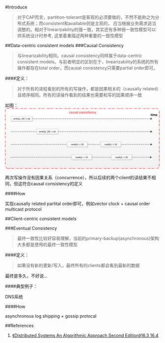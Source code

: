 #Introduce
>对于CAP而言，partition-tolerant是客观的必须要做的，不然不能称之为分布式系统；而consistent和available则是主观的，
>应当根据业务需求适当调整的。相对于linearizability的强一致，其实还有多种弱一致性模型可以供系统设计时参考, 这里着重描述两种重要的一致性模型

##Data-centric consistent models
###Causal Consistency
> 与linearizability相同，causal consistency同样属于data-centric consistent models。与前者明显的区别在于，linearizability的系统的所有操作都存在total order，而causal consistency只需要partial order即可。

####定义：
> 对于所有的进程看到的所有的写操作，都是因果相关的（causally related）且顺序相同。所有的读操作看到的结果也需要和写的因果顺序一致

如图：
![Alt text](https://github.com/1Feng/learn-distributed-systems/blob/master/theory/consistency/weak-consistency/images/causal-consistency.png)

两次写操作没有因果关系（concurrence），所以后续的两个client的读结果不相同，但这符合causal consistency的定义

####How

实现causally related partital order即可，例如vector clock + causal order multicast protocol

##Client-centric consistent models

###Eventual Consistency

> 最终一致性比较好容易理解，当前的primary-backup(asynchronous)架构大多都是使用的最终一致性模型

####定义：
> 如果没有新的更新/写入，最终所有的clients都会看到最新的数据

最终是多久，不好说...

####典型例子：

DNS系统

####How

 asynchronous log shipping + gossip protocal

##References
1. [《Distributed Systems An Algorithmic Approach Second Edition》16.3 16.4](https://www.amazon.com/Distributed-Systems-Algorithmic-Approach-Information/dp/1466552972)
